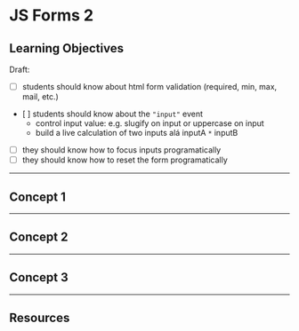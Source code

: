 # JS Forms 2

## Learning Objectives

Draft:

- [ ] students should know about html form validation (required, min, max, mail, etc.)
- [ ] students should know about the `"input"` event
  - control input value: e.g. slugify on input or uppercase on input
  - build a live calculation of two inputs alá inputA `*` inputB
- [ ] they should know how to focus inputs programatically
- [ ] they should know how to reset the form programatically

---

## Concept 1

---

## Concept 2

---

## Concept 3

---

## Resources

